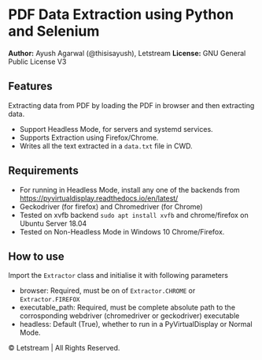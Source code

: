# PDF Data Extraction using Python and Selenium

**Author:** Ayush Agarwal (@thisisayush), Letstream
**License:** GNU General Public License V3

## Features

Extracting data from PDF by loading the PDF in browser and then extracting data.

- Support Headless Mode, for servers and systemd services.
- Supports Extraction using Firefox/Chrome.
- Writes all the text extracted in a ```data.txt``` file in CWD.

## Requirements

- For running in Headless Mode, install any one of the backends from https://pyvirtualdisplay.readthedocs.io/en/latest/
- Geckodriver (for firefox) and Chromedriver (for Chrome)
- Tested on xvfb backend ```sudo apt install xvfb``` and chrome/firefox on Ubuntu Server 18.04
- Tested on Non-Headless Mode in Windows 10 Chrome/Firefox.

## How to use

Import the ```Extractor``` class and initialise it with following parameters
- browser: Required, must be on of `Extractor.CHROME` or `Extractor.FIREFOX`
- executable_path: Required, must be complete absolute path to the corrosponding webdriver (chromedriver or geckodriver) executable
- headless: Default (True), whether to run in a PyVirtualDisplay or Normal Mode.


&copy; Letstream | All Rights Reserved.